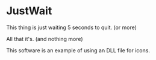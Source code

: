 # JustWait
This thing is just waiting 5 seconds to quit. (or more) 

All that it's. (and nothing more)

This software is an example of using an DLL file for icons.
